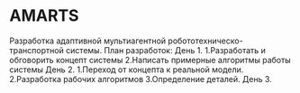 # AMARTS
Разработка адаптивной мультиагентной робототехническо-транспортной системы.
План разработок:
День 1.
1.Разработать и обговорить концепт системы
2.Написать примерные алгоритмы работы системы
День 2.
1.Переход от концепта к реальной модели.
2.Разработка рабочих алгоритмов
3.Определение деталей.
День 3.
